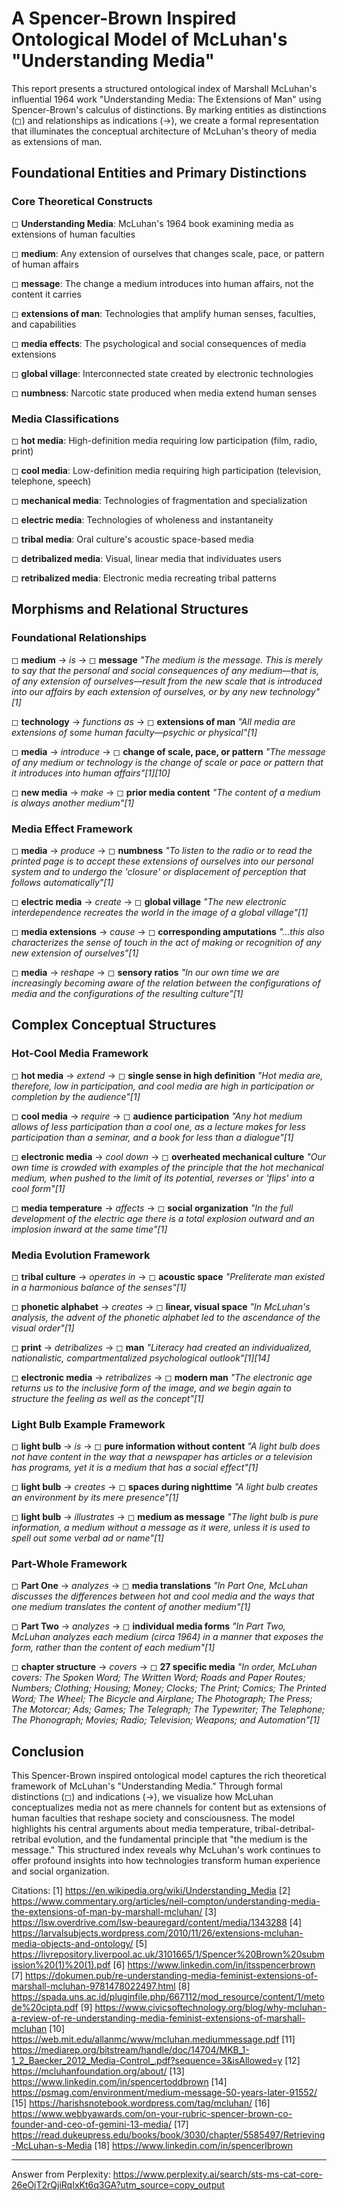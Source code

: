 # A Spencer-Brown Inspired Ontological Model of McLuhan's "Understanding Media"

This report presents a structured ontological index of Marshall McLuhan's influential 1964 work "Understanding Media: The Extensions of Man" using Spencer-Brown's calculus of distinctions. By marking entities as distinctions (◻) and relationships as indications (→), we create a formal representation that illuminates the conceptual architecture of McLuhan's theory of media as extensions of man.

## Foundational Entities and Primary Distinctions

### Core Theoretical Constructs

◻ **Understanding Media**: McLuhan's 1964 book examining media as extensions of human faculties

◻ **medium**: Any extension of ourselves that changes scale, pace, or pattern of human affairs

◻ **message**: The change a medium introduces into human affairs, not the content it carries

◻ **extensions of man**: Technologies that amplify human senses, faculties, and capabilities

◻ **media effects**: The psychological and social consequences of media extensions

◻ **global village**: Interconnected state created by electronic technologies

◻ **numbness**: Narcotic state produced when media extend human senses

### Media Classifications

◻ **hot media**: High-definition media requiring low participation (film, radio, print)

◻ **cool media**: Low-definition media requiring high participation (television, telephone, speech)

◻ **mechanical media**: Technologies of fragmentation and specialization

◻ **electric media**: Technologies of wholeness and instantaneity

◻ **tribal media**: Oral culture's acoustic space-based media

◻ **detribalized media**: Visual, linear media that individuates users

◻ **retribalized media**: Electronic media recreating tribal patterns

## Morphisms and Relational Structures

### Foundational Relationships

◻ **medium** → *is* → ◻ **message**
   *"The medium is the message. This is merely to say that the personal and social consequences of any medium—that is, of any extension of ourselves—result from the new scale that is introduced into our affairs by each extension of ourselves, or by any new technology"[1]*

◻ **technology** → *functions as* → ◻ **extensions of man**
   *"All media are extensions of some human faculty—psychic or physical"[1]*

◻ **media** → *introduce* → ◻ **change of scale, pace, or pattern**
   *"The message of any medium or technology is the change of scale or pace or pattern that it introduces into human affairs"[1][10]*

◻ **new media** → *make* → ◻ **prior media content**
   *"The content of a medium is always another medium"[1]*

### Media Effect Framework

◻ **media** → *produce* → ◻ **numbness**
   *"To listen to the radio or to read the printed page is to accept these extensions of ourselves into our personal system and to undergo the 'closure' or displacement of perception that follows automatically"[1]*

◻ **electric media** → *create* → ◻ **global village**
   *"The new electronic interdependence recreates the world in the image of a global village"[1]*

◻ **media extensions** → *cause* → ◻ **corresponding amputations**
   *"...this also characterizes the sense of touch in the act of making or recognition of any new extension of ourselves"[1]*

◻ **media** → *reshape* → ◻ **sensory ratios**
   *"In our own time we are increasingly becoming aware of the relation between the configurations of media and the configurations of the resulting culture"[1]*

## Complex Conceptual Structures

### Hot-Cool Media Framework

◻ **hot media** → *extend* → ◻ **single sense in high definition**
   *"Hot media are, therefore, low in participation, and cool media are high in participation or completion by the audience"[1]*

◻ **cool media** → *require* → ◻ **audience participation**
   *"Any hot medium allows of less participation than a cool one, as a lecture makes for less participation than a seminar, and a book for less than a dialogue"[1]*

◻ **electronic media** → *cool down* → ◻ **overheated mechanical culture**
   *"Our own time is crowded with examples of the principle that the hot mechanical medium, when pushed to the limit of its potential, reverses or 'flips' into a cool form"[1]*

◻ **media temperature** → *affects* → ◻ **social organization**
   *"In the full development of the electric age there is a total explosion outward and an implosion inward at the same time"[1]*

### Media Evolution Framework

◻ **tribal culture** → *operates in* → ◻ **acoustic space**
   *"Preliterate man existed in a harmonious balance of the senses"[1]*

◻ **phonetic alphabet** → *creates* → ◻ **linear, visual space**
   *"In McLuhan's analysis, the advent of the phonetic alphabet led to the ascendance of the visual order"[1]*

◻ **print** → *detribalizes* → ◻ **man**
   *"Literacy had created an individualized, nationalistic, compartmentalized psychological outlook"[1][14]*

◻ **electronic media** → *retribalizes* → ◻ **modern man**
   *"The electronic age returns us to the inclusive form of the image, and we begin again to structure the feeling as well as the concept"[1]*

### Light Bulb Example Framework

◻ **light bulb** → *is* → ◻ **pure information without content**
   *"A light bulb does not have content in the way that a newspaper has articles or a television has programs, yet it is a medium that has a social effect"[1]*

◻ **light bulb** → *creates* → ◻ **spaces during nighttime**
   *"A light bulb creates an environment by its mere presence"[1]*

◻ **light bulb** → *illustrates* → ◻ **medium as message**
   *"The light bulb is pure information, a medium without a message as it were, unless it is used to spell out some verbal ad or name"[1]*

### Part-Whole Framework

◻ **Part One** → *analyzes* → ◻ **media translations**
   *"In Part One, McLuhan discusses the differences between hot and cool media and the ways that one medium translates the content of another medium"[1]*

◻ **Part Two** → *analyzes* → ◻ **individual media forms**
   *"In Part Two, McLuhan analyzes each medium (circa 1964) in a manner that exposes the form, rather than the content of each medium"[1]*

◻ **chapter structure** → *covers* → ◻ **27 specific media**
   *"In order, McLuhan covers: The Spoken Word; The Written Word; Roads and Paper Routes; Numbers; Clothing; Housing; Money; Clocks; The Print; Comics; The Printed Word; The Wheel; The Bicycle and Airplane; The Photograph; The Press; The Motorcar; Ads; Games; The Telegraph; The Typewriter; The Telephone; The Phonograph; Movies; Radio; Television; Weapons; and Automation"[1]*

## Conclusion

This Spencer-Brown inspired ontological model captures the rich theoretical framework of McLuhan's "Understanding Media." Through formal distinctions (◻) and indications (→), we visualize how McLuhan conceptualizes media not as mere channels for content but as extensions of human faculties that reshape society and consciousness. The model highlights his central arguments about media temperature, tribal-detribal-retribal evolution, and the fundamental principle that "the medium is the message." This structured index reveals why McLuhan's work continues to offer profound insights into how technologies transform human experience and social organization.

Citations:
[1] https://en.wikipedia.org/wiki/Understanding_Media
[2] https://www.commentary.org/articles/neil-compton/understanding-media-the-extensions-of-man-by-marshall-mcluhan/
[3] https://lsw.overdrive.com/lsw-beauregard/content/media/1343288
[4] https://larvalsubjects.wordpress.com/2010/11/26/extensions-mcluhan-media-objects-and-ontology/
[5] https://livrepository.liverpool.ac.uk/3101665/1/Spencer%20Brown%20submission%20(1)%20(1).pdf
[6] https://www.linkedin.com/in/itsspencerbrown
[7] https://dokumen.pub/re-understanding-media-feminist-extensions-of-marshall-mcluhan-9781478022497.html
[8] https://spada.uns.ac.id/pluginfile.php/667112/mod_resource/content/1/metode%20cipta.pdf
[9] https://www.civicsoftechnology.org/blog/why-mcluhan-a-review-of-re-understanding-media-feminist-extensions-of-marshall-mcluhan
[10] https://web.mit.edu/allanmc/www/mcluhan.mediummessage.pdf
[11] https://mediarep.org/bitstream/handle/doc/14704/MKB_1-1_2_Baecker_2012_Media-Control_.pdf?sequence=3&isAllowed=y
[12] https://mcluhanfoundation.org/about/
[13] https://www.linkedin.com/in/spencertoddbrown
[14] https://psmag.com/environment/medium-message-50-years-later-91552/
[15] https://harishsnotebook.wordpress.com/tag/mcluhan/
[16] https://www.webbyawards.com/on-your-rubric-spencer-brown-co-founder-and-ceo-of-gemini-13-media/
[17] https://read.dukeupress.edu/books/book/3030/chapter/5585497/Retrieving-McLuhan-s-Media
[18] https://www.linkedin.com/in/spencerlbrown

---
Answer from Perplexity: https://www.perplexity.ai/search/sts-ms-cat-core-26eOjT2rQjiRqIxKt6q3GA?utm_source=copy_output